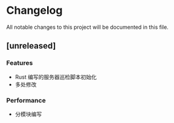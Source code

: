 # Changelog

All notable changes to this project will be documented in this file.

## [unreleased]

### Features

- Rust 编写的服务器巡检脚本初始化
- 多处修改

### Performance

- 分模块编写

<!-- generated by git-cliff -->
